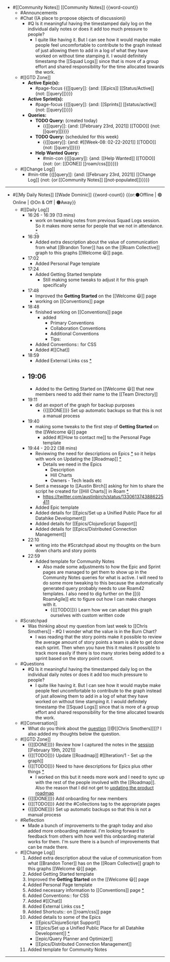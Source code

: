 - #[[Community Notes]] [[Community Notes]] {{word-count}}
    - #Announcements
    - #Chat ((A place to propose objects of discussion))
        - #Q Is it meaningful having the timestamped daily log on the individual daily notes or does it add too much pressure to people?
            - I quite like having it. But I can see how it would maybe make people feel uncomfortable to contribute to the graph instead of just allowing them to add in a log of what they have worked on without time stamping it. I would definitely timestamp the [[Squad Logs]] since that is more of a group effort and shared responsibility for the time allocated towards the work. 
    - #[[GTD Zone]]
        - **Active Epic(s):**
            - #page-focus {{[[query]]: {and: [[Epics]] [[Status/Active]] {not: [[query]]}}}}
        - **Active Sprint(s):**
            - #page-focus {{[[query]]: {and: [[Sprints]] [[status/active]] {not: [[query]]}}}}
        - **Queries:**
            - **TODO Query:** (created today)
                - {{[[query]]: {and: [[February 23rd, 2021]] [[TODO]] {not: [[query]]}}}}
            - **TODO Query:** (scheduled for this week)
                - {{[[query]]: {and: #[[Week-08: 02-22-2021]] [[TODO]] {not: [[query]]}}}}
            - **Help Wanted Query:**
                - #min-con {{[[query]]: {and: [[Help Wanted]] [[TODO]] {not: {or: [[DONE]] [[roam/css]]}}}}}
    - #[[Change Log]]
        - #min-title {{[[query]]: {and: [[February 23rd, 2021]] [[Change Log]] {not: {or:[[Community Notes]] [[not-populated]]}}}}}
- ---
- #[[My Daily Notes]] [[Wade Dominic]] {{word-count}}  {{or:⚫️Offline | 🟢Online | 🟡On & Off | 🟠Away}}
    - #[[Daily Log]]
        - 16:26 - 16:39 (13 mins)
            - work on tweaking notes from previous Squad Logs session. So it makes more sense for people that we not in attendance. [*](((dKNfiCi1Y)))
        - 16:39
            - Added extra description about the value of communication from what [[Brandon Toner]] has on the [[Roam Collective]] graph to this graphs [[Welcome 😃]] page.
        - 17:02
            - Added Personal Page template
        - 17:24
            - Added Getting Started template
                - Still making some tweaks to adjust it for this graph specifically  
        - 17:48
            - Improved the **Getting Started** on the [[Welcome 😃]] page
            - working on [[Conventions]] page
        - 18:48
            - finished working on [[Conventions]] page
                - added
                    - Primary Conventions
                    - Collaboration Conventions
                    - Additional Conventions 
                    - Tips:
            - Added Conventions:: for CSS 
            - Added #[[Chat]]
        - 18:59
            - Added External Links css [*](((JHATW34_a)))
        - 19:06
            - 
            - Added to the Getting Started on [[Welcome 😃]] that new members need to add their name to the [[Team Directory]]  
        - 19:11
            - did an export of the graph for backup purposes
                - {{[[DONE]]}} Set up automatic backups so that this is not a manual process
        - 19:40
            - making some tweaks to the first step of **Getting Started** on the [[Welcome 😃]] page
                - added #[[How to contact me]] to the Personal Page template
        - 19:44 - 20:22 (38 mins)
            - Reviewing the need for descriptions on Epics [*](((I9CagTQHC))) so it helps with work on Updating the [[Roadmap]] [*](((56fAhDPA1)))
                - Details we need in the Epics 
                    - Description
                    - Hill Charts
                    - Owners - Tech leads etc
            - Sent a message to [[Austin Birch]] asking for him to share the script he created for [[Hill Charts]] in Roam [*](((OgP8UUAq1))) 
                - https://twitter.com/austinbirch/status/1330613743886225411
            - Added Epic template
            - Added details for [[Epics/Set up a Unified Public Place for all Datahike Development]] 
            - Added details for [[Epics/ClojureScript Support]]
            - Added details for [[Epics/Distributed Connection Management]]
        - 22:10
            - writing into the #Scratchpad about my thoughts on the burn down charts and story points 
        - 22:59
            - Added template for Community Notes
                - Also made some adjustments to how the Epic and Sprint pages are managed to get them to show up in the Community Notes queries for what is active. I will need to do some more tweaking to this because the automatically generated query probably needs to use Roam42 templates. I also need to dig further on the [[(i) RoamAgile]] etc to figure out how I can make changes with it.
                    - {{[[TODO]]}} Learn how we can adapt this graph ourselves with custom written code
    - #Scratchpad
        - Was thinking about my question from last week to [[Chris Smothers]] - #Q I wonder what the value is in the Burn Chart?
            - I was reading that the story points make it possible to review the average amount of story points a team is able to get done each sprint. Then when you have this it makes it possible to track more easily if there is too many stories being added to a sprint based on the story point count. 
    - #Questions
        - #Q Is it meaningful having the timestamped daily log on the individual daily notes or does it add too much pressure to people?
            - I quite like having it. But I can see how it would maybe make people feel uncomfortable to contribute to the graph instead of just allowing them to add in a log of what they have worked on without time stamping it. I would definitely timestamp the [[Squad Logs]] since that is more of a group effort and shared responsibility for the time allocated towards the work. 
    - #[[Conversation]]
        - What do you think about the [question](((DXfFS6E4T))) [[@[[Chris Smothers]]]]? I also added my thoughts below the question.
    - #[[GTD Zone]]
        - {{[[DONE]]}} Review how I captured the notes in the [session](((pDz7IiJv6))) [[February 19th, 2021]]
        - {{[[TODO]]}} Update [[Roadmap]] #[[Iteration/1 - Set up the graph]]
        - {{[[TODO]]}} Need to have descriptions for Epics plus other things [*](((zs5_uXspn))) 
            - I worked on this but it needs more work and I need to sync up with the rest of the people involved with the [[Roadmap]]. Also the reason that I did not get to [updating the product roadmap](((56fAhDPA1)))
        - {{[[DONE]]}} Add onboarding for new members 
        - {{[[TODO]]}} Add the #Collections tag to the appropriate pages
        - {{[[DONE]]}} Set up automatic backups so that this is not a manual process
    - #Reflection
        - Made a bunch of improvements to the graph today and also added more onboarding material. I'm looking forward to feedback from others with how well this onboarding material works for them. I'm sure there is a bunch of improvements that can be made there. 
    - #[[Change Log]]
        1. Added extra description about the value of communication from what [[Brandon Toner]] has on the [[Roam Collective]] graph to this graphs [[Welcome 😃]] page.
        2. Added Getting Started template
        3. Improved the **Getting Started** on the [[Welcome 😃]] page
        4. Added Personal Page template
        5. Added necessary information to [[Conventions]] page [*](((jBO4xptyJ))) 
        6. Added Conventions:: for CSS 
        7. Added #[[Chat]]
        8. Added External Links css [*](((JHATW34_a)))
        9. Added Shortcuts:: on [[roam/css]] page 
        10. Added details to some of the Epics 
            - [[Epics/ClojureScript Support]]
            - [[Epics/Set up a Unified Public Place for all Datahike Development]]  [*](((J-ODJeW0D))) 
            - [[epic/Query Planner and Optimizer]]
            - [[Epics/Distributed Connection Management]]
        11. Added template for Community Notes
- ---
